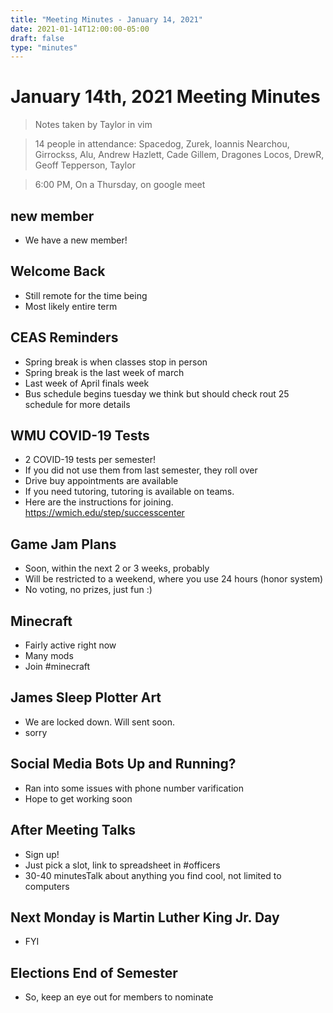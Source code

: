```yaml
---
title: "Meeting Minutes - January 14, 2021"
date: 2021-01-14T12:00:00-05:00
draft: false
type: "minutes"
---
```


# January 14th, 2021 Meeting Minutes
> Notes taken by Taylor in vim

> 14 people in attendance: Spacedog, Zurek, Ioannis Nearchou, Girrockss, Alu, Andrew Hazlett, Cade Gillem, Dragones Locos, DrewR, Geoff Tepperson, Taylor


> 6:00 PM, On a Thursday, on google meet

## new member
- We have a new member!

## Welcome Back
- Still remote for the time being
- Most likely entire term

## CEAS Reminders
- Spring break is when classes stop in person
- Spring break is the last week of march
- Last week of April finals week
- Bus schedule begins tuesday we think but should check rout 25 schedule for more details

## WMU COVID-19 Tests
- 2 COVID-19 tests per semester!
- If you did not use them from last semester, they roll over
- Drive buy appointments are available
- If you need tutoring, tutoring is available on teams.
- Here are the instructions for joining. https://wmich.edu/step/successcenter

## Game Jam Plans
- Soon, within the next 2 or 3 weeks, probably
- Will be restricted to a weekend, where you use 24 hours (honor system)
- No voting, no prizes, just fun :)

## Minecraft
- Fairly active right now
- Many mods
- Join #minecraft

## James Sleep Plotter Art
- We are locked down. Will sent soon.
- sorry

## Social Media Bots Up and Running?
- Ran into some issues with phone number varification
- Hope to get working soon

## After Meeting Talks
- Sign up!
- Just pick a slot, link to spreadsheet in #officers
- 30-40 minutesTalk about anything you find cool, not limited to computers

## Next Monday is Martin Luther King Jr. Day
- FYI

## Elections End of Semester
- So, keep an eye out for members to nominate 
